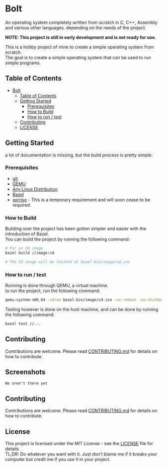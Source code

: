 # Bolt

An operating system completely written from scratch in C, C++, Assembly and various other languages.
depending on the needs of the project.

**NOTE: This project is still in early development and is not ready for use.**

This is a hobby project of mine to create a simple operating system from scratch. \
The goal is to create a simple operating system that can be used to run simple programs.

## Table of Contents

- [Bolt](#Bolt)
    - [Table of Contents](#table-of-contents)
    - [Getting Started](#getting-started)
        - [Prerequisites](#prerequisites)
        - [How to Build](#how-to-build)
        - [How to run / test](#how-to-run--test)
    - [Contributing](#contributing)
    - [LICENSE](#license)

## Getting Started

a lot of documentation is missing, but the build process is pretty simple:

### Prerequisites

- [git](https://git-scm.com/downloads)
- [QEMU](https://www.qemu.org/download/)
- [Any Linux Distribution](https://www.linux.org/pages/download/)
- [Bazel](https://bazel.build/)
- [xorriso](https://www.gnu.org/software/xorriso/) - This is a temporary requirement and will soon cease to be required.

### How to Build

Building over the project has been gotten simpler and easier with the introduction of Bazel. \
You can build the project by running the following command:

```sh
# For an CD image
bazel build //image:cd

# The CD image will be located at bazel-bin/image/cd.iso
```

### How to run / test

Running is done through QEMU, a virtual machine. \
to run the project, run the following command:

```sh
qemu-system-x86_64 -cdrom bazel-bin/image/cd.iso -no-reboot -no-shutdown -s -S -serial stdio -d int -m 2G -vga std
```

Testing however is done on the host machine, and can be done by running the following command:

```sh
bazel test //...
```

## Contributing

Contributions are welcome. Please read [CONTRIBUTING.md](CONTRIBUTING.md) for details on how to contribute.

## Screenshots

    We aren't there yet

## Contributing

Contributions are welcome. Please read [CONTRIBUTING.md](CONTRIBUTING.md) for details on how to contribute.

## License

This project is licensed under the MIT License - see the [LICENSE](LICENSE) file for details \
TL;DR: Do whatever you want with it. Just don't blame me if it breaks your computer but credit me if you use it in your
project.

